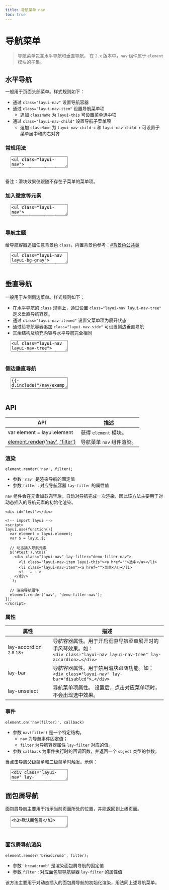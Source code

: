 ```yaml
---
title: 导航菜单 nav
toc: true
---
```

 
# 导航菜单

> 导航菜单包含水平导航和垂直导航， 在 `2.x` 版本中，`nav` 组件属于 `element` 模块的子集。

<h2 id="align" lay-toc="{}" style="margin-bottom: 0;">水平导航</h2>

一般用于页面头部菜单。样式规则如下：

- 通过 `class="layui-nav"` 设置导航容器
- 通过 `class="layui-nav-item"` 设置导航菜单项
  - 追加 `className` 为 `layui-this` 可设置菜单选中项
- 通过 `class="layui-nav-child"` 设置导航子菜单项
  - 追加 `className` 为 `layui-nav-child-c` 和 `layui-nav-child-r` 可设置子菜单居中和向右对齐


<h3 id="align-normal" lay-toc="{level: 2}" class="ws-bold">常规用法</h3>

<pre class="layui-code" lay-options="{preview: true, layout: ['preview', 'code'], tools: ['full'], done: function(obj){
  obj.render();
}}">
  <textarea>
<ul class="layui-nav">
  <li class="layui-nav-item layui-this"><a href="">选中</a></li>
  <li class="layui-nav-item">
    <a href="javascript:;">常规</a>
  </li>
  <li class="layui-nav-item"><a href="">导航</a></li>
  <li class="layui-nav-item">
    <a href="javascript:;">子级</a>
    <dl class="layui-nav-child">
      <dd><a href="">菜单1</a></dd>
      <dd><a href="">菜单2</a></dd>
      <dd><a href="">菜单3</a></dd>
    </dl>
  </li>
  <li class="layui-nav-item">
    <a href="javascript:;">选项</a>
    <dl class="layui-nav-child">
      <dd><a href="">选项1</a></dd>
      <dd class="layui-this"><a href="">选项2</a></dd>
      <dd><a href="">选项3</a></dd>
    </dl>
  </li>
  <li class="layui-nav-item"><a href="">演示</a></li>
</ul>

<!-- import layui -->
  </textarea>
</pre>

备注：滑块效果仅跟随不存在子菜单的菜单项。

<h3 id="align-badge" lay-toc="{level: 2}" class="ws-bold">加入徽章等元素</h3>

<pre class="layui-code" lay-options="{preview: true, layout: ['preview', 'code'], tools: ['full'], done: function(obj){
  obj.render();
}}">
  <textarea>
<ul class="layui-nav">
  <li class="layui-nav-item">
    <a href="">带徽章<span class="layui-badge">9</span></a>
  </li>
  <li class="layui-nav-item">
    <a href="">小圆点<span class="layui-badge-dot"></span></a>
  </li>
  <li class="layui-nav-item" lay-unselect>
    <a href="javascript:;">
      <img src="https://unpkg.com/outeres@0.0.10/demo/avatar/1.jpg" class="layui-nav-img">
    </a>
    <dl class="layui-nav-child">
      <dd><a href="javascript:;">子级菜单</a></dd>
      <dd><a href="javascript:;">横线隔断</a></dd>
      <hr>
      <dd style="text-align: center;"><a href="">退出</a></dd>
    </dl>
  </li>
</ul>

<!-- import layui -->
  </textarea>
</pre>

<h3 id="align-theme" lay-toc="{level: 2}" class="ws-bold">导航主题</h3>

给导航容器追加任意背景色 `class`，内置背景色参考：[#背景色公共类](../class/#bg)

<pre class="layui-code" lay-options="{preview: true, layout: ['preview', 'code'], tools: ['full'], done: function(obj){
  obj.render();
}}">
  <textarea>
<ul class="layui-nav layui-bg-gray">
  <li class="layui-nav-item"><a href="">浅色导航</a></li>
  <li class="layui-nav-item"><a href="">菜单1</a></li>
  <li class="layui-nav-item"><a href="">菜单2</a></li>
  <li class="layui-nav-item">
    <a href="javascript:;">更多</a>
    <dl class="layui-nav-child">
      <dd><a href="">选项1</a></dd>
      <dd><a href="">选项2</a></dd>
      <dd><a href="">选项3</a></dd>
    </dl>
  </li>
  <li class="layui-nav-item"><a href="">菜单3</a></li>
</ul>
 
<br>
 
<ul class="layui-nav layui-bg-cyan">
  <li class="layui-nav-item"><a href="">藏青导航</a></li>
  <li class="layui-nav-item"><a href="">菜单1</a></li>
  <li class="layui-nav-item"><a href="">菜单2</a></li>
  <li class="layui-nav-item">
    <a href="javascript:;">更多</a>
    <dl class="layui-nav-child">
      <dd><a href="">选项1</a></dd>
      <dd><a href="">选项2</a></dd>
      <dd><a href="">选项3</a></dd>
    </dl>
  </li>
  <li class="layui-nav-item"><a href="">菜单3</a></li>
</ul>

<br>
 
<ul class="layui-nav layui-bg-green" lay-bar="disabled">
  <li class="layui-nav-item"><a href="">墨绿导航</a></li>
  <li class="layui-nav-item"><a href="">菜单1</a></li>
  <li class="layui-nav-item"><a href="">菜单2</a></li>
  <li class="layui-nav-item">
    <a href="javascript:;">更多</a>
    <dl class="layui-nav-child">
      <dd><a href="">选项1</a></dd>
      <dd><a href="">选项2</a></dd>
      <dd><a href="">选项3</a></dd>
    </dl>
  </li>
  <li class="layui-nav-item"><a href="">菜单3</a></li>
</ul>

<br>
 
<ul class="layui-nav layui-bg-blue" lay-bar="disabled">
  <li class="layui-nav-item"><a href="">蓝色导航</a></li>
  <li class="layui-nav-item"><a href="">菜单1</a></li>
  <li class="layui-nav-item"><a href="">菜单2</a></li>
  <li class="layui-nav-item">
    <a href="javascript:;">更多</a>
    <dl class="layui-nav-child">
      <dd><a href="">选项1</a></dd>
      <dd><a href="">选项2</a></dd>
      <dd><a href="">选项3</a></dd>
    </dl>
  </li>
  <li class="layui-nav-item"><a href="">菜单3</a></li>
</ul>

<!-- import layui -->
  </textarea>
</pre>


<h2 id="vertical" lay-toc="{}">垂直导航</h2>

一般用于左侧侧边菜单。样式规则如下：

- 在水平导航的 `class` 规则上，通过设置 `class="layui-nav layui-nav-tree"` 定义垂直导航容器。
- 通过 `class="layui-nav-itemed"` 设置父菜单项为展开状态
- 通过给导航容器追加 `class="layui-nav-side"` 可设置侧边垂直导航
- 其余结构及填充内容与水平导航完全相同

<pre class="layui-code" lay-options="{preview: true, layout: ['preview', 'code'], tools: ['full'], done: function(obj){
  obj.render();
}}">
  <textarea>
<ul class="layui-nav layui-nav-tree">
  <li class="layui-nav-item layui-nav-itemed">
    <a href="javascript:;">默认展开</a>
    <dl class="layui-nav-child">
      <dd><a href="javascript:;">选项1</a></dd>
      <dd><a href="javascript:;">选项2</a></dd>
      <dd><a href="javascript:;">选项3</a></dd>
    </dl>
  </li>
  <li class="layui-nav-item">
    <a href="javascript:;">默认收缩</a>
    <dl class="layui-nav-child">
      <dd><a href="javascript:;">选项1</a></dd>
      <dd><a href="javascript:;">选项2</a></dd>
      <dd><a href="javascript:;">选项3</a></dd>
    </dl>
  </li>
  <li class="layui-nav-item"><a href="javascript:;">菜单1</a></li>
  <li class="layui-nav-item"><a href="javascript:;">菜单2</a></li>
  <li class="layui-nav-item"><a href="javascript:;">菜单3</a></li>
</ul>

<!-- import layui -->
  </textarea>
</pre>

<h3 id="vertical" class="ws-anchor ws-bold">侧边垂直导航</h3>

<pre class="layui-code" lay-options="{preview: 'iframe', style: 'height: 525px;', layout: ['code', 'preview'], tools: ['full', 'window']}">
  <textarea>
{{- d.include("/nav/examples/side.md") }}
  </textarea>
</pre>

<h2 id="api" lay-toc="{}">API</h2>

| API | 描述 |
| --- | --- |
| var element = layui.element | 获得 `element` 模块。 |
| [element.render(\'nav\', \'filter\')](#render) | 导航菜单 `nav` 组件渲染。 |

<h3 id="render" lay-toc="{level: 2}" class="ws-bold">渲染</h3>

`element.render('nav', filter);`

- 参数 `'nav'` 是渲染导航的固定值
- 参数 `filter` : 对应导航容器 `lay-filter` 的属性值

`nav` 组件会在元素加载完毕后，自动对导航完成一次渲染，因此该方法主要用于对动态插入的导航元素的初始化渲染。

```
<div id="test"></div>

<!-- import layui -->
<script>
layui.use(function(){
  var element = layui.element;
  var $ = layui.$;

  // 动态插入导航元素
  $('#test').html(`
    <div class="layui-nav" lay-filter="demo-filter-nav">
      <li class="layui-nav-item layui-this"><a href="">选中</a></li>
      <li class="layui-nav-item"><a href="">菜单</a></li>
      <!-- … -->
    </div>
  `);

  // 渲染导航组件
  element.render('nav', 'demo-filter-nav');
});
</script>
```

<h3 id="attr" lay-toc="{level: 2, hot: true}" class="ws-bold">属性</h3>

| 属性 | 描述 |
| --- | --- |
| lay-accordion <sup>2.8.18+</sup> | 导航容器属性。用于开启垂直导航菜单展开时的手风琴效果。如：<br>`<div class="layui-nav layui-nav-tree" lay-accordion>…</div>` |
| lay-bar | 导航容器属性。用于禁用滑块跟随功能。如：<br>`<div class="layui-nav" lay-bar="disabled">…</div>` |
| lay-unselect | 导航菜单项属性。 设置后，点击对应菜单项时，不会出现选中效果。 |


<h3 id="on" lay-toc="{level: 2, hot: true}" class="ws-bold">事件</h3>

`element.on('nav(filter)', callback)`

- 参数 `nav(filter)` 是一个特定结构。
  - `nav` 为导航事件固定值； 
  - `filter` 为导航容器属性 `lay-filter` 对应的值。
- 参数 `callback` 为事件执行时的回调函数，并返回一个 `object` 类型的参数。

当点击导航父级菜单和二级菜单时触发。示例：

<pre class="layui-code" lay-options="{preview: true, layout: ['code', 'preview'], tools: ['full'], done: function(obj){
  obj.render();
}}">
  <textarea>
<div class="layui-nav" lay-filter="demo-filter-nav">
  <li class="layui-nav-item"><a href="javascript:;">菜单1</a></li>
  <li class="layui-nav-item"><a href="javascript:;">菜单2</a></li>
</div>

<!-- import layui -->
<script>
layui.use(function(){
  var element = layui.element;
  var layer = layui.layer;
  
  // 导航点击事件
  element.on('nav(demo-filter-nav)', function(elem){
    console.log(elem); // 得到当前点击的元素 jQuery 对象
    layer.msg(elem.text());
  });
});
</script>
  </textarea>
</pre>

<h2 id="separator" lay-toc="{}">面包屑导航</h2>

面包屑导航主要用于指示当前页面所处的位置，并能返回到上级页面。

<pre class="layui-code" lay-options="{preview: true, layout: ['preview', 'code'], tools: ['full'], done: function(obj){
  obj.render();
}}">
  <textarea>
<h3>默认面包屑</h3>

<span class="layui-breadcrumb">
  <a href="">首页</a>
  <a href="">演示</a>
  <a><cite>导航元素</cite></a>
</span>

<h3>自定义分隔符</h3>

<span class="layui-breadcrumb" lay-separator=">">
  <a href="">首页</a>
  <a href="">国际新闻</a>
  <a href="">亚太地区</a>
  <a><cite>正文</cite></a>
</span>

<h3>门户频道</h3>

<span class="layui-breadcrumb" lay-separator="|">
  <a href="">娱乐</a>
  <a href="">八卦</a>
  <a href="">体育</a>
  <a href="">搞笑</a>
  <a href="">视频</a>
  <a href="">游戏</a>
  <a href="">综艺</a>
</span>

<!-- import layui -->
  </textarea>
</pre>

### **面包屑导航渲染**

`element.render('breadcrumb', filter);`

- 参数 `'breadcrumb'` 是渲染面包屑导航的固定值
- 参数 `filter` : 对应面包屑导航容器 `lay-filter` 的属性值

该方法主要用于对动态插入的面包屑导航的初始化渲染，用法同上述导航菜单。
